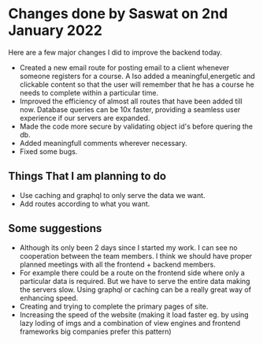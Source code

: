 # Changes done by Saswat on 2nd January 2022

Here are a few major changes I did to improve the backend today.

- Created a new email route for posting email to a client whenever someone registers for a course. A
lso added a meaningful,energetic and clickable content so that the user will remember that he has a course he needs to complete within a particular time.
- Improved the efficiency of almost all routes that have been added till now. Database queries can be 10x faster, providing a seamless user experience if our servers are expanded.
- Made the code more secure by validating object id's before quering the db.
- Added meaningfull comments wherever necessary.
- Fixed some bugs.

## Things That I am planning to do

- Use caching and graphql to only serve the data we want.
- Add routes according to what you want.

## Some suggestions

- Although its only been 2 days since I started my work. I can see no cooperation between the team members. I think we should have proper planned meetings with all the frontend + backend members.
- For example there could be a route on the frontend side where only a particular data is required. But we have to serve the entire data making the servers slow. Using graphql or caching can be a really great way of enhancing speed.
- Creating and trying to complete the primary pages of site.
- Increasing the speed of the website (making it load faster eg. by using lazy loding of imgs and a combination of view engines and frontend frameworks big companies prefer this pattern)
